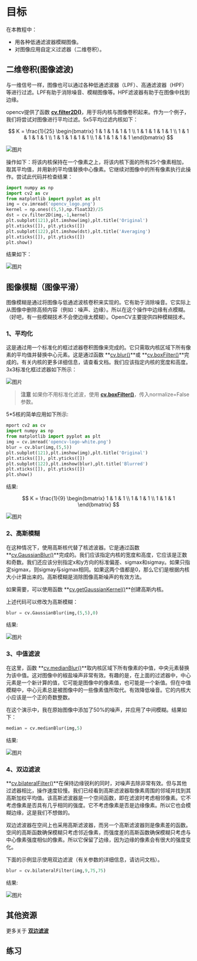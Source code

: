 # 目标

在本教程中：

* 用各种低通滤波器模糊图像。
* 对图像应用自定义过滤器（二维卷积）。

## 二维卷积(图像滤波)

与一维信号一样，图像也可以通过各种低通滤波器（LPF）、高通滤波器（HPF）等进行过滤。LPF有助于消除噪音、模糊图像等。HPF滤波器有助于在图像中找到边缘。

opencv提供了函数 **[cv.filter2D()](https://docs.opencv.org/4.0.0/d4/d86/group__imgproc__filter.html#ga27c049795ce870216ddfb366086b5a04)**，用于将内核与图像卷积起来。作为一个例子，我们将尝试对图像进行平均过滤。5x5平均过滤内核如下：

$$
K = \frac{1}{25} \begin{bmatrix} 1 & 1 & 1 & 1 & 1 \\ 1 & 1 & 1 & 1 & 1 \\ 1 & 1 & 1 & 1 & 1 \\ 1 & 1 & 1 & 1 & 1 \\ 1 & 1 & 1 & 1 & 1 \end{bmatrix}
$$




![图片](./img/Smoothing_Images_1.jpg)

操作如下：将该内核保持在一个像素之上，将该内核下面的所有25个像素相加，取其平均值，并用新的平均值替换中心像素。它继续对图像中的所有像素执行此操作。尝试此代码并检查结果：

```python
import numpy as np
import cv2 as cv
from matplotlib import pyplot as plt
img = cv.imread('opencv_logo.png')
kernel = np.ones((5,5),np.float32)/25
dst = cv.filter2D(img,-1,kernel)
plt.subplot(121),plt.imshow(img),plt.title('Original')
plt.xticks([]), plt.yticks([])
plt.subplot(122),plt.imshow(dst),plt.title('Averaging')
plt.xticks([]), plt.yticks([])
plt.show()
```

结果如下：

![图片](./img/Smoothing_Images_2.jpg)

## 图像模糊（图像平滑）

图像模糊是通过将图像与低通滤波核卷积来实现的。它有助于消除噪音。它实际上从图像中删除高频内容（例如：噪声、边缘）。所以在这个操作中边缘有点模糊。（好吧，有一些模糊技术不会使边缘太模糊）。OpenCV主要提供四种模糊技术。

### 1、平均化

这是通过用一个标准化的框过滤器卷积图像来完成的。它只需取内核区域下所有像素的平均值并替换中心元素。这是通过函数 **[cv.blur()](https://docs.opencv.org/4.0.0/d4/d86/group__imgproc__filter.html#ga8c45db9afe636703801b0b2e440fce37)**或 **[cv.boxFilter()](https://docs.opencv.org/4.0.0/d4/d86/group__imgproc__filter.html#gad533230ebf2d42509547d514f7d3fbc3)**完成的。有关内核的更多详细信息，请查看文档。我们应该指定内核的宽度和高度。3x3标准化框过滤器如下所示：

![图片](./img/Smoothing_Images_3.png)

>**注意**
>如果你不用标准化滤波，使用 **[cv.boxFilter()](https://docs.opencv.org/4.0.0/d4/d86/group__imgproc__filter.html#gad533230ebf2d42509547d514f7d3fbc3)**，传入normalize=False参数。

5*5核的简单应用如下所示:

```python
mport cv2 as cv
import numpy as np
from matplotlib import pyplot as plt
img = cv.imread('opencv-logo-white.png')
blur = cv.blur(img,(5,5))
plt.subplot(121),plt.imshow(img),plt.title('Original')
plt.xticks([]), plt.yticks([])
plt.subplot(122),plt.imshow(blur),plt.title('Blurred')
plt.xticks([]), plt.yticks([])
plt.show()
```

结果:

$$
K = \frac{1}{9} \begin{bmatrix} 1 & 1 & 1 \\ 1 & 1 & 1 \\ 1 & 1 & 1 \end{bmatrix}
$$


![图片](./img/Smoothing_Images_4.png)

### 2、高斯模糊

在这种情况下，使用高斯核代替了核滤波器。它是通过函数 **[cv.GaussianBlur()](https://docs.opencv.org/4.0.0/d4/d86/group__imgproc__filter.html#gaabe8c836e97159a9193fb0b11ac52cf1)**完成的。我们应该指定内核的宽度和高度，它应该是正数和奇数。我们还应该分别指定x和y方向的标准偏差、sigmax和sigmay。如果只指定sigmax，则sigmay与sigmax相同。如果这两个值都是0，那么它们是根据内核大小计算出来的。高斯模糊是消除图像高斯噪声的有效方法。

如果需要，可以使用函数 **[cv.getGaussianKernel()](https://docs.opencv.org/4.0.0/d4/d86/group__imgproc__filter.html#gac05a120c1ae92a6060dd0db190a61afa)**创建高斯内核。

上述代码可以修改为高斯模糊：

```python
blur = cv.GaussianBlur(img,(5,5),0)
```

结果:

![图片](./img/Smoothing_Images_5.png)

### 3、中值滤波

在这里，函数 **[cv.medianBlur()](https://docs.opencv.org/4.0.0/d4/d86/group__imgproc__filter.html#ga564869aa33e58769b4469101aac458f9)**取内核区域下所有像素的中值，中央元素替换为该中值。这对图像中的椒盐噪声非常有效。有趣的是，在上面的过滤器中，中心元素是一个新计算的值，它可能是图像中的像素值，也可能是一个新值。但在中值模糊中，中心元素总是被图像中的一些像素值所取代。有效降低噪音。它的内核大小应该是一个正的奇数整数。

在这个演示中，我在原始图像中添加了50%的噪声，并应用了中间模糊。结果如下：

```python
median = cv.medianBlur(img,5)

```

结果:

![图片](./img/Smoothing_Images_6.png)

### 4、双边滤波

**[cv.bilateralFilter()](https://docs.opencv.org/4.0.0/d4/d86/group__imgproc__filter.html#ga9d7064d478c95d60003cf839430737ed)**在保持边缘锐利的同时，对噪声去除非常有效。但与其他过滤器相比，操作速度较慢。我们已经看到高斯滤波器取像素周围的邻域并找到其高斯加权平均值。该高斯滤波器是一个空间函数，即在滤波时考虑相邻像素。它不考虑像素是否具有几乎相同的强度。它不考虑像素是否是边缘像素。所以它也会模糊边缘，这是我们不想做的。

双边滤波器在空间上也采用高斯滤波器，而另一个高斯滤波器则是像素差的函数。空间的高斯函数确保模糊只考虑邻近像素，而强度差的高斯函数确保模糊只考虑与中心像素强度相似的像素。所以它保留了边缘，因为边缘的像素会有很大的强度变化。

下面的示例显示使用双边滤波（有关参数的详细信息，请访问文档）。

```python
blur = cv.bilateralFilter(img,9,75,75)
```

结果:

![图片](./img/Smoothing_Images_7.png)

## 其他资源

更多关于 **[双边滤波](http://people.csail.mit.edu/sparis/bf_course/)**

## 练习
